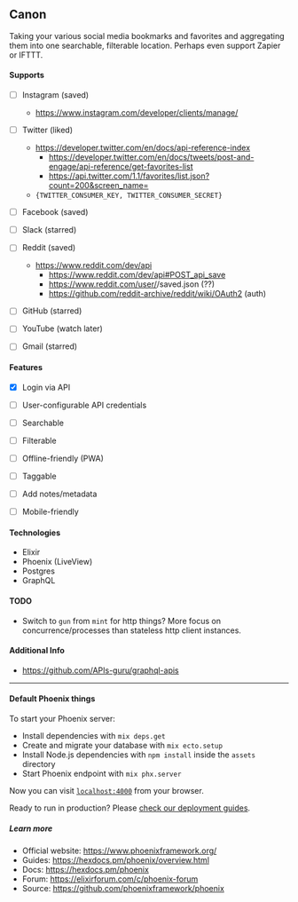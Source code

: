 ## Canon

Taking your various social media bookmarks and favorites and aggregating them into one searchable, filterable location. Perhaps even support Zapier or IFTTT.


#### Supports

- [ ] Instagram (saved)
  * https://www.instagram.com/developer/clients/manage/
- [ ] Twitter (liked)
  * https://developer.twitter.com/en/docs/api-reference-index
    * https://developer.twitter.com/en/docs/tweets/post-and-engage/api-reference/get-favorites-list
    * https://api.twitter.com/1.1/favorites/list.json?count=200&screen_name=<username>
  * `{TWITTER_CONSUMER_KEY, TWITTER_CONSUMER_SECRET}`
- [ ] Facebook (saved)
- [ ] Slack (starred)
- [ ] Reddit (saved)
  * https://www.reddit.com/dev/api
    * https://www.reddit.com/dev/api#POST_api_save
    * https://www.reddit.com/user/<username>/saved.json (??)
    * https://github.com/reddit-archive/reddit/wiki/OAuth2 (auth)
- [ ] GitHub (starred)
- [ ] YouTube (watch later)
- [ ] Gmail (starred)


#### Features

- [x] Login via API
- [ ] User-configurable API credentials
- [ ] Searchable
- [ ] Filterable
- [ ] Offline-friendly (PWA)
- [ ] Taggable
- [ ] Add notes/metadata
- [ ] Mobile-friendly


#### Technologies

* Elixir
* Phoenix (LiveView)
* Postgres
* GraphQL

#### TODO

- Switch to `gun` from `mint` for http things? More focus on
  concurrence/processes than stateless http client instances.

#### Additional Info

- https://github.com/APIs-guru/graphql-apis

---

#### Default Phoenix things

To start your Phoenix server:

  * Install dependencies with `mix deps.get`
  * Create and migrate your database with `mix ecto.setup`
  * Install Node.js dependencies with `npm install` inside the `assets` directory
  * Start Phoenix endpoint with `mix phx.server`

Now you can visit [`localhost:4000`](http://localhost:4000) from your browser.

Ready to run in production? Please [check our deployment guides](https://hexdocs.pm/phoenix/deployment.html).

##### Learn more

  * Official website: https://www.phoenixframework.org/
  * Guides: https://hexdocs.pm/phoenix/overview.html
  * Docs: https://hexdocs.pm/phoenix
  * Forum: https://elixirforum.com/c/phoenix-forum
  * Source: https://github.com/phoenixframework/phoenix
